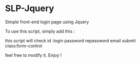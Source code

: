 # SLP-Jquery
Simple front-end login page using Jquery

To use this script, simply add this :
		<!-- jQuery 2.1.4 -->
		<script src="plugins/jQuery/jQuery-2.1.4.min.js"></script>
		<!-- Bootstrap 3.3.5 -->
		<script src="bootstrap/js/bootstrap.min.js"></script>
		<!-- slp 0.1.0 -->
		<script src="js/slp.js"></script>
		
this script will check 
	id :login
		password
		repassword
		email
		submit
	class:form-control
	
feel free to modify it. Enjoy !